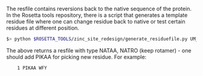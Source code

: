 The resfile contains reversions back to the native sequence of the protein. In the Rosetta tools repository, there is a script that generates a template residue file where one can change residue back to native or test certain residues at different position.

```bash
$> python $ROSETTA_TOOLS/zinc_site_redesign/generate_residuefile.py UM_1_H15H17H214D295Q58_1A4L_clean_A_r_1A4L_clean_A_1__DE_1.pdb
```

The above returns a resfile with type NATAA, NATRO (keep rotamer) - one should
add PIKAA for picking new residue. For example:

```
    1 PIKAA WFY 
```
